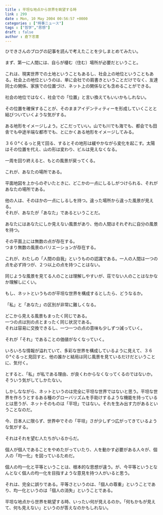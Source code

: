 ```yaml
---
title : 平坦な地点から世界を眺望する時
link : 299
date : Mon, 10 May 2004 00:56:57 +0000
categories : ["時事ニュース"]
tags : ["哲学","思想"]
draft : false
author : 倉下忠憲
---
```


ひできさんのブログの記事を読んで考えたことを少しまとめてみたい。<BR><BR>まず、第一に人間には、自らが棲む（住む）場所が必要だということ。<BR><BR>これは、現実世界での土地ということもあるし、社会上の地位ということもある。社会上の地位というのは、単に会社での肩書きということだけでなく、友達同士の関係、家族での位置づけ、ネット上の関係なども含めることができる。<BR><BR>社会の地位ではなく、社会での「位置」と言い換えてもいいかもしれない。<BR><BR>その位置を確保することが、そのままアイデンティティーを形成していくことと結びついていくような気がする。<BR><BR>ある地形をイメージしよう。どこだっていい。山でも川でも海でも、都会でも田舎でも中途半端な都市でも、とにかくある地形をイメージしてみる。<BR><BR>３６０°くるっと見て回る、するとその地形は緩やかながら変化を起こす。太陽はその位置を代え、山の形は変わり、ビルは見えなくなる。<BR><BR>一周を回り終えると、もとの風景が戻ってくる。<BR><BR>これが、あなたの場所である。<BR><BR>平面地図を上からのぞいたときに、どこかの一点にしるしがつけられる、それがあなたの場所である。<BR><BR>他の人は、そのほかの一点にしるしを持つ。違った場所から違った風景が見える。<BR>それが、あなたが「あなた」であるということだ。<BR><BR>あなたにはあなたにしか見えない風景があり、他の人間はそれぞれに自分の風景を持つ。<BR><BR>その平面上には無数の点が存在する。<BR>つまり無数の風景のバリエーションが存在する。<BR><BR>これが、わたしの「人間の自我」というものの認識である。一人の人間は一つの点を必ず持つが、２つ以上の点を持つことはない。<BR><BR>同じような風景を見てる人のことは理解しやすいが、荘でない人のことはなかなか理解しにくい。<BR><BR>もし、ネットというものが平坦な世界を構成するとしたら、どうなるか。<BR><BR>「私」と「あなた」の区別が非常に難しくなる。<BR><BR>どこから見える風景もまったく同じである。<BR>一つの点は別の点とまったく同じ状況である。<BR>それは容易に交換できるし、一つ一つの点の意味も少しずつ減っていく。<BR><BR>それが「それ」であることの価値がなくなっていく。<BR><BR>いろいろな情報が溢れていて、多彩な世界を構成しているように見えて、３６０°ぐるっと見回すと、他の誰かと結局は同じ風景を見ているだけだということに、気付く。<BR><BR>とすると、「私」が私である理由、が良くわからなくなってくるのではないか。そういう気がしてしかたない。<BR><BR>しかしなながら、ネットというのは完全に平坦な世界ではないと思う。平坦な世界を作ろうとするある種のグローバリズムを手助けするような機能を持っているとは思うが、ネットそのものは「平坦」ではない。それを生み出す力があるということなのだ。<BR><BR>今、日本人に限らず、世界中でその「平坦」さが少しずつ広がってきているような気がする。<BR><BR>それはそれを望む人たちがいるからだ。<BR><BR>個人が個人であることをやめたがっていたり、人を動かす必要がある人々が、個人の「均一化」を図っているためだ。<BR><BR>個人の均一化と平等ということは、根本的な思想が違う。が、今平等というとなんとなく個人の均一化を目指すような意見を持つ人がいると思う。<BR><BR>それは、完全に誤りである。平等さというのは、「個人の尊重」ということであり、均一化というのは「個人の消失」ということである。<BR><BR>平坦な地点から世界を眺望する時、いったい何が見えるのか。「何もかもが見えて、何も見えない」というのが答えなのかもしれない。<BR><BR><br><br>

